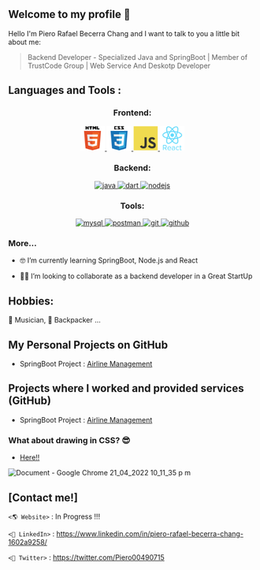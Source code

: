 ## Welcome to my profile 👋

Hello I'm Piero Rafael Becerra Chang and I want to talk to you a little bit about me: 

>Backend Developer - Specialized Java and SpringBoot | Member of TrustCode Group | Web Service And Deskotp Developer
<h2 align="left">Languages and Tools :</h2>
<h3 align="center">Frontend:</h3>
<p align="center"> 
<a href="https://www.w3.org/html/" target="_blank" rel="noreferrer"> <img src="https://raw.githubusercontent.com/devicons/devicon/master/icons/html5/html5-original-wordmark.svg" alt="html5" width="50" height="50"/> </a>
<a href="https://www.w3schools.com/css/" target="_blank" rel="noreferrer"> <img src="https://raw.githubusercontent.com/devicons/devicon/master/icons/css3/css3-original-wordmark.svg" alt="css3" width="50" height="50"/> </a>
<a href="https://developer.mozilla.org/en-US/docs/Web/JavaScript" target="_blank" rel="noreferrer"> <img src="https://raw.githubusercontent.com/devicons/devicon/master/icons/javascript/javascript-original.svg" alt="javascript" width="50" height="50"/> </a>
<a href="https://reactjs.org/" target="_blank" rel="noreferrer"> <img src="https://raw.githubusercontent.com/devicons/devicon/master/icons/react/react-original-wordmark.svg" alt="react" width="50" height="50"/> </a>
</p>
<h3 align="center">Backend:</h3>
<p align="center">
<a  href="https://java.dev" target="_blank" rel="noreferrer"> <img src="https://www.vectorlogo.zone/logos/java/java-vertical.svg" alt="java" width="50" height="90"/> </a>
<a href="https://spring.dev" target="_blank" rel="noreferrer"> <img src="https://www.vectorlogo.zone/logos/springio/springio-icon.svg" alt="dart" width="50" height="50"/> </a>
<a href="nodejs.dev" target="_blank" rel="noreferrer"> <img src="https://www.vectorlogo.zone/logos/nodejs/nodejs-icon.svg" alt="nodejs" width="50" height="50"/> </a>
</p>
<h3 align="center">Tools:</h3>
<p align="center">
<a href="https://mysql.com/" target="_blank" rel="noreferrer"> <img src="https://www.vectorlogo.zone/logos/mysql/mysql-official.svg" alt="mysql" width="50" height="50"/> </a>
<a href="https://www.postman.com/" target="_blank" rel="noreferrer"> <img src="https://www.vectorlogo.zone/logos/getpostman/getpostman-icon.svg" alt="postman" width="50" height="50"/> </a>
<a href="https://git-scm.com/" target="_blank" rel="noreferrer"> <img src="https://www.vectorlogo.zone/logos/git-scm/git-scm-icon.svg" alt="git" width="50" height="50"/> </a>
 <a href="https://github.com/" target="_blank" rel="noreferrer"> <img src="https://www.vectorlogo.zone/logos/github/github-tile.svg" alt="github" width="50" height="50"/> </a>
</p>


 <h3 align="left">More...</h3>

- 🤓 I’m currently learning SpringBoot, Node.js and React 

- 🤝🏻 I’m looking to collaborate as a backend developer in a Great StartUp


<h2 align="left">Hobbies:</h2>
🎸 Musician, 🛫 Backpacker ...  
 

## My Personal Projects on GitHub

* SpringBoot Project : [Airline Management](https://github.com/PieroRafael/Aerolinea)

## Projects where I worked and provided services (GitHub)

* SpringBoot Project : [Airline Management](https://github.com/PieroRafael/Aerolinea)

### What about drawing in CSS? 😎

* [Here!!](https://andresbadillo.github.io/dibujo_css_1/)

![Document - Google Chrome 21_04_2022 10_11_35 p  m](https://user-images.githubusercontent.com/26679688/164589958-9f9f160b-007c-44af-bd33-82e9dfd27123.png)

 
## [Contact me!]

`<🌎 Website>` : In Progress !!! 

`<💼 LinkedIn>` : <https://www.linkedin.com/in/piero-rafael-becerra-chang-1602a9258/>

`<🎈 Twitter>` : <https://twitter.com/Piero00490715>

<!--
**andresbadillo/andresbadillo** is a ✨ _special_ ✨ repository because its `README.md` (this file) appears on your GitHub profile.
Here are some ideas to get you started:
- 🔭 I’m currently working on ...
- 🌱 I’m currently learning ...
- 👯 I’m looking to collaborate on ...
- 🤔 I’m looking for help with ...
- 💬 Ask me about ...
- 📫 How to reach me: ...
- 😄 Pronouns: ...
- ⚡ Fun fact: ...
-->
